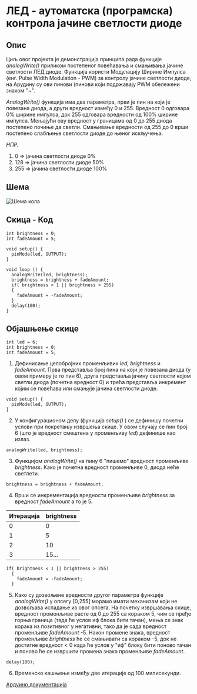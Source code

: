 # ЛЕД - аутоматска (програмска) контрола јачине светлости диоде

## Опис

Циљ овог пројекта је демонстрација принципа рада функције *analogWrite()* приликом постепеног повећавања и смањивања јачине светлости ЛЕД диоде. Функција користи Модулацију Ширине Импулса (енг. Pulse Width Modulation - PWM) за контролу јачине светлости диоде, на Арудину су ови пинови (пинови који подржавају PWM обележени знаком "~".

*АnalogWrite()* функција има два параметра, први је пин на који је повезана диода, а други вредност између 0 и 255. Вредност 0 одговара 0% ширине импулса, док 255 одговара вредности од 100% ширине импулса. Мењајући ову вредност у границама од 0 до 255 диода постепено почиње да светли. Смањивање вредности од 255 до 0 врши постепено слабљење светлости диоде до њеног искључења.

*НПР.*
1. 0   => јачина светлости диоде 0%
2. 128 => јачина светлости диоде 50%
3. 255 => јачина светлости диоде 100%

## Шема
![Шема кола](http://via.placeholder.com/200x150 "Шема кола")

## Скица - Код

```int led = 6;
int brightness = 0;
int fadeAmount = 5;

void setup() {
  pinMode(led, OUTPUT);
}

void loop () {
  analogWrite(led, brightness);
  brightness = brightness + fadeAmount;
  if( brightness < 1 || brightness > 255)
  {
    fadeAmount = -fadeAmount;
  }
  delay(100);
}
```
## Објашњење скице

```
int led = 6;
int brightness = 0;
int fadeAmount = 5;
```
1. Дефинисање целобројних променљивих *led, brightness* и *fadeAmount*. Прва представља број пина на који је повезана диода (у овом примеру је то пин 6), друга представља јачину светлости којом светли диода (почетна вредност 0) и трећа представља инкремент којим се повећава или смањује јачина светлости диоде.

```
void setup() {
  pinMode(led, OUTPUT);
}
```
2. У конфигурационом делу (функција *setup()* ) се дефинишу почетни услови при покретању извршења скице. У овом случају се пин број 6 (што је вредност смештена у променљиву *led*) дефинише као излаз.
```
analogWrite(led, brightness);
```
3. Функцијом *analogWrite()* на пину 6 "пишемо" вредност променљиве *brightness*. Како је почетна вредност променљиве 0, диода неће светлети.
```
brightness = brightness + fadeAmount;
```
4. Врши се инкрементација вредности променљиве *brightness* за вредност *fadeAmount* а то је 5.

Итерација  |  brightness
-----------|--------------
    0      |      0
    1      |      5
    2      |      10
    3      |      15...

```
if( brightness < 1 || brightness > 255)
  {
    fadeAmount = -fadeAmount;
  }
```
5. Како су дозвољене вредности другог параметра функције *analogWrite()* у опсегу [0,255] морамо имати механизам који не дозвољава испадање из овог опсега. На почетку извршавања скице, вредност променљиве расте од 0 до 255 са кораком 5, чим се пређе горња граница (тада ће услов иф блока бити тачан), мења се знак корака из позитивног у негативни, тако да је сада вредност променљиве *fadeAmount* -5. Након промене знака, вредност променљиве *brightness* ће се смањивати са кораком -5, док не достигне вредност < 0 када ће услов у "иф" блоку бити поново тачан и поново ће се извршити промена знака променљиве *fadeAmount*.
```
delay(100);
```
6. Временско кашњење између две итерације од 100 милисекунди.

[Ардуино документација](https://docs.arduino.cc/built-in-examples/basics/Fade)
